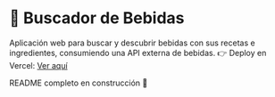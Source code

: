 # 🍹 Buscador de Bebidas

Aplicación web para buscar y descubrir bebidas con sus recetas e ingredientes, consumiendo una API externa de bebidas.
👉 Deploy en Vercel: [Ver aquí](https://drinks-recipe-finder.vercel.app/)  

README completo en construcción 🚧

